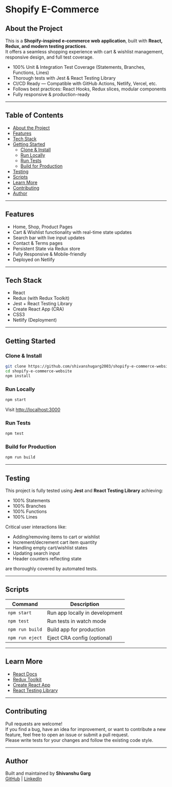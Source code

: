 # Shopify E-Commerce

## About the Project

This is a **Shopify-inspired e-commerce web application**, built with **React, Redux, and modern testing practices**.  
It offers a seamless shopping experience with cart & wishlist management, responsive design, and full test coverage.

- 100% Unit & Integration Test Coverage (Statements, Branches, Functions, Lines)  
- Thorough tests with Jest & React Testing Library  
- CI/CD Ready — Compatible with GitHub Actions, Netlify, Vercel, etc.  
- Follows best practices: React Hooks, Redux slices, modular components  
- Fully responsive & production-ready
---
## Table of Contents
- [About the Project](#about-the-project)
- [Features](#features)
- [Tech Stack](#tech-stack)
- [Getting Started](#getting-started)
  - [Clone & Install](#clone--install)
  - [Run Locally](#run-locally)
  - [Run Tests](#run-tests)
  - [Build for Production](#build-for-production)
- [Testing](#testing)
- [Scripts](#scripts)
- [Learn More](#learn-more)
- [Contributing](#contributing)
- [Author](#author)
---
## Features

- Home, Shop, Product Pages
- Cart & Wishlist functionality with real-time state updates
- Search bar with live input updates
- Contact & Terms pages
- Persistent State via Redux store
- Fully Responsive & Mobile-friendly
- Deployed on Netlify

---

## Tech Stack

- React
- Redux (with Redux Toolkit)
- Jest + React Testing Library
- Create React App (CRA)
- CSS3
- Netlify (Deployment)

---

## Getting Started

### Clone & Install

```bash
git clone https://github.com/shivanshugarg2003/shopify-e-commerce-website.git
cd shopify-e-commerce-website
npm install
```

### Run Locally

```bash
npm start
```

Visit [http://localhost:3000](http://localhost:3000)

### Run Tests

```bash
npm test
```

### Build for Production

```bash
npm run build
```
---

## Testing

This project is fully tested using **Jest** and **React Testing Library** achieving:

- 100% Statements
- 100% Branches
- 100% Functions
- 100% Lines

Critical user interactions like:
- Adding/removing items to cart or wishlist
- Increment/decrement cart item quantity
- Handling empty cart/wishlist states
- Updating search input
- Header counters reflecting state

are thoroughly covered by automated tests.

---

## Scripts

| Command           | Description                     |
|-------------------|---------------------------------|
| `npm start`       | Run app locally in development |
| `npm test`        | Run tests in watch mode        |
| `npm run build`   | Build app for production       |
| `npm run eject`   | Eject CRA config (optional)    |

---

## Learn More

- [React Docs](https://reactjs.org/)
- [Redux Toolkit](https://redux-toolkit.js.org/)
- [Create React App](https://facebook.github.io/create-react-app/docs/getting-started)
- [React Testing Library](https://testing-library.com/docs/react-testing-library/intro/)

---

## Contributing

Pull requests are welcome!  
If you find a bug, have an idea for improvement, or want to contribute a new feature, feel free to open an issue or submit a pull request.  
Please write tests for your changes and follow the existing code style.

---

## Author

Built and maintained by **Shivanshu Garg**  
[GitHub](https://github.com/shivanshugarg2003) | [LinkedIn](https://www.linkedin.com/in/shivanshugarg/)

